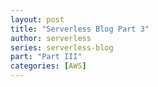 ```yaml
---
layout: post
title: "Serverless Blog Part 3"
author: serverless
series: serverless-blog
part: "Part III"
categories: [AWS]
---
```

